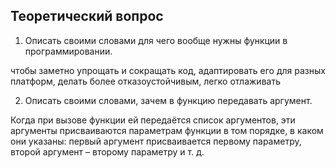 ## Теоретический вопрос 

1. Описать своими словами для чего вообще нужны функции в программировании. 

чтобы заметно упрощать и сокращать код, адаптировать его для разных платформ, делать более отказоустойчивым, легко отлаживать




2. Описать своими словами, зачем в функцию передавать аргумент.

Когда при вызове функции ей передаётся список аргументов, эти аргументы присваиваются параметрам функции в том порядке, в каком они указаны: первый аргумент присваивается первому параметру, второй аргумент – второму параметру и т. д.